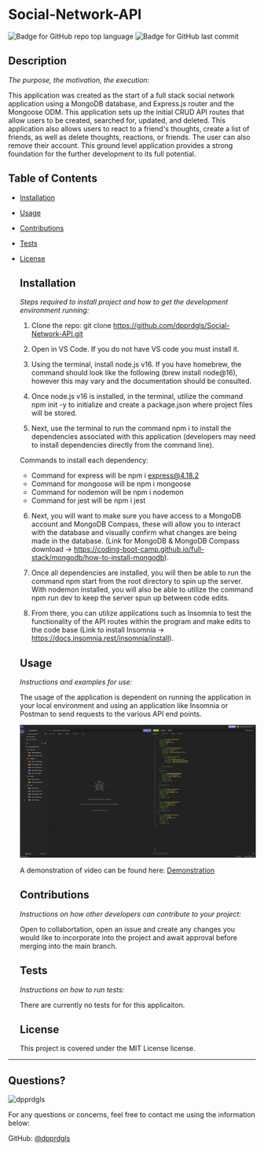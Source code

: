 # Social-Network-API

  
  ![Badge for GitHub repo top language](https://img.shields.io/github/languages/top/dpprdgls/Social-Network-API?style=flat&logo=appveyor) ![Badge for GitHub last commit](https://img.shields.io/github/last-commit/dpprdgls/Social-Network-API?style=flat&logo=appveyor)
  



  ## Description

  *The purpose, the motivation, the execution:*

  This application was created as the start of a full stack social network application using a MongoDB database, and Express.js router and the Mongoose ODM. This application sets up the initial CRUD API routes that allow users to be created, searched for, updated, and deleted. This application also allows users to react to a friend's thoughts, create a list of friends, as well as delete thoughts, reactions, or friends. The user can also remove their account. This ground level application provides a strong foundation for the further development to its full potential. 

  ## Table of Contents
  * [Installation](#installation)
  * [Usage](#usage)
  * [Contributions](#contributions)
  * [Tests](#tests)
  * [License](#license)
    
    ## Installation
    
    *Steps required to install project and how to get the development environment running:*
    
    1. Clone the repo:
   git clone https://github.com/dpprdgls/Social-Network-API.git

    2. Open in VS Code. If you do not have VS code you must install it.

    3. Using the terminal, install node.js v16. If you have homebrew, the command should look like the following (brew install node@16), however this may vary and the documentation should be consulted.

    4. Once node.js v16 is installed, in the terminal, utilize the command npm init -y to initialize and create a package.json where project files will be stored.

    5. Next, use the terminal to run the command npm i to install the dependencies associated with this application (developers may need to install dependencies directly from the command line).

    Commands to install each dependency:

    - Command for express will be npm i express@4.18.2
    - Command for mongoose will be npm i mongoose
    - Command for nodemon will be npm i nodemon
    - Command for jest will be npm i jest

    6. Next, you will want to make sure you have access to a MongoDB account and MongoDB Compass, these will allow you to interact with the database and visually confirm what changes are being made in the database. (Link for MongoDB & MongoDB Compass download -> https://coding-boot-camp.github.io/full-stack/mongodb/how-to-install-mongodb).

    7. Once all dependencies are installed, you will then be able to run the command npm start from the root directory to spin up the server. With nodemon installed, you will also be able to utilize the command npm run dev to keep the server spun up between code edits.

    8. From there, you can utilize applications such as Insomnia to test the functionality of the API routes within the program and make edits to the code base (Link to install Insomnia -> https://docs.insomnia.rest/insomnia/install).
    
    ## Usage
    
    *Instructions and examples for use:*
    
    The usage of the application is dependent on running the application in your local environment and using an application like Insomnia or Postman to send requests to the various API end points. 

    ![Usage_gif](https://github.com/dpprdgls/Social-Network-API/blob/a4846d4d298ecaeaeaa567681f03c97be2512565/img/usage_social_1.gif)

    A demonstration of video can be found here: 
    [Demonstration](https://drive.google.com/file/d/1biXISLT5QK93x5ioURkC1A4_KGi3yqIO/view)
    
    ## Contributions
    
    *Instructions on how other developers can contribute to your project:*
    
    Open to collabortation, open an issue and create any changes you would like to incorporate into the project and await approval before merging into the main branch. 
    
    ## Tests
    
    *Instructions on how to run tests:*
    
    There are currently no tests for for this applicaiton. 
    
    ## License
    
    This project is covered under the MIT License license.
  ---

  ## Questions? 

  <img src="https://avatars.githubusercontent.com/u/74167696?v=4" alt="dpprdgls" width="25%" />

  For any questions or concerns, feel free to contact me using the information below:
  
  GitHub: [@dpprdgls](https://api.github.com/users/dpprdgls)

  